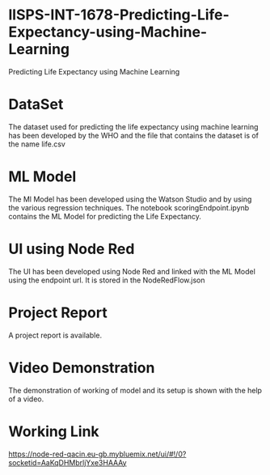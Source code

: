 # llSPS-INT-1678-Predicting-Life-Expectancy-using-Machine-Learning
Predicting Life Expectancy using Machine Learning

# DataSet
The dataset used for predicting the life expectancy using machine learning has been developed by the WHO and the file that contains the dataset is of the name life.csv

# ML Model
The Ml Model has been developed using the Watson Studio and by using the various regression techniques. The notebook scoringEndpoint.ipynb contains the ML Model for predicting the Life Expectancy.

# UI using Node Red
The UI has been developed using Node Red and linked with the ML Model using the endpoint url. It is stored in the NodeRedFlow.json

# Project Report
A project report is available.

# Video Demonstration
The demonstration of working of model and its setup is shown with the help of a video.

# Working Link
https://node-red-qacin.eu-gb.mybluemix.net/ui/#!/0?socketid=AaKqDHMbrljYxe3HAAAy

